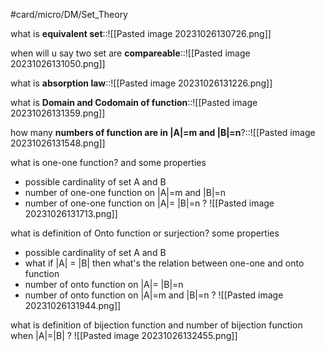 #card/micro/DM/Set_Theory

what is **equivalent set**::![[Pasted image 20231026130726.png]] <!--SR:!2023-11-05,4,270-->

when will u say two set are **compareable**::![[Pasted image 20231026131050.png]]

what is **absorption law**::![[Pasted image 20231026131226.png]]

what is **Domain and Codomain of function**::![[Pasted image 20231026131359.png]] <!--SR:!2023-11-13,12,270-->

how many **numbers of function are in |A|=m and |B|=n**?::![[Pasted image 20231026131548.png]]


what is one-one function? and some properties
- possible cardinality of set A and B
- number of one-one function on |A|=m and |B|=n
- number of one-one function on |A|= |B|=n
?
![[Pasted image 20231026131713.png]]


what is definition of Onto function or surjection? 
some properties
-  possible cardinality of set A and B
- what if |A| = |B| then what's the relation between one-one and onto function
- number of onto function on |A|= |B|=n
- number of onto function on |A|=m and |B|=n
?
![[Pasted image 20231026131944.png]]


what is definition of bijection function and number of bijection function when |A|=|B|
?
![[Pasted image 20231026132455.png]]


